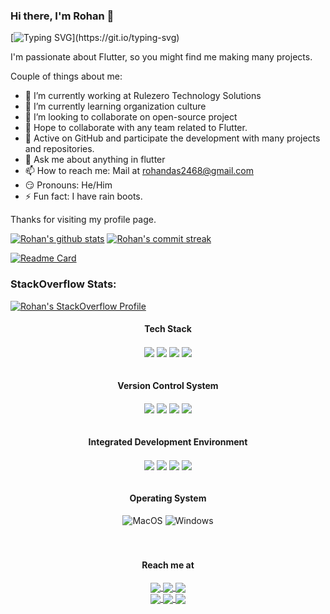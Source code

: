 ### Hi there, I'm Rohan 👋
<!-- <img align='right' src="https://media.giphy.com/media/M9gbBd9nbDrOTu1Mqx/giphy.gif" width="230"> -->

[![Typing SVG](https://readme-typing-svg.demolab.com?font=Fira+Code&pause=1000&color=blue&width=435&height=30&lines=Software+Engineer;Full+Stack+Developer;Cross+Platform+Mobile+Developer;)](https://git.io/typing-svg)

<!-- I'm a Flutter enthusiast, so you might find me making many projects. -->
I'm passionate about Flutter, so you might find me making many projects.

Couple of things about me:

- 🔭 I’m currently working at Rulezero Technology Solutions
- 🏅 I’m currently learning organization culture <!-- - 🌱 Full-time **Flutter**er. -->
- 🧐 I’m looking to collaborate on open-source project <!-- - 🛠️ Maintainer of Flutter Applications of **CRUV: Technological consultancy and services** -->
- 🤝 Hope to collaborate with any team related to Flutter.
- 🚀 Active on GitHub and participate the development with many projects and repositories.
- 💬 Ask me about anything in flutter
- 📫 How to reach me: Mail at rohandas2468@gmail.com
- 😏 Pronouns: He/Him
- ⚡  Fun fact: I have rain boots.

Thanks for visiting my profile page.

[![Rohan's github stats](https://github-readme-stats.vercel.app/api?username=sadrohan&theme=prussian&show_icons=true&count_private=true&hide_border=true)](https://github.com/sadrohan)
[![Rohan's commit streak](https://github-readme-streak-stats.herokuapp.com/?user=sadrohan&theme=prussian&hide_border=true)](https://github.com/sadrohan)
<!-- [![Top Langs](https://github-readme-stats.vercel.app/api/top-langs/?username=sadrohan&theme=prussian&layout=compact&hide_border=true)](https://github.com/sadrohan) -->
[![Readme Card](https://github-readme-stats.vercel.app/api/pin/?username=cruvdev&theme=prussian&repo=ringtone_player&hide_border=true)](https://github.com/cruvdev/ringtone_player)

### StackOverflow Stats:
[![Rohan's StackOverflow Profile](https://github-readme-stackoverflow.vercel.app/?userID=12246351&layout=compact)](https://stackoverflow.com/users/12246351/r%c3%b8h%c3%a4%c3%b1-d%c3%a5s)

<!-- ### Follow me:
[![Linkedin: rohandas2468](https://img.shields.io/badge/-rohandas2468-blue?logo=Linkedin&logoColor=white&link=https://www.linkedin.com/in/rohandas2468/)](https://www.linkedin.com/in/rohandas2468/)

<code><img height="24" src="https://raw.githubusercontent.com/github/explore/80688e429a7d4ef2fca1e82350fe8e3517d3494d/topics/flutter/flutter.png"></code>
<code><img height="24" src="https://raw.githubusercontent.com/github/explore/80688e429a7d4ef2fca1e82350fe8e3517d3494d/topics/android/android.png"></code>
<code><img height="24" src="https://raw.githubusercontent.com/github/explore/80688e429a7d4ef2fca1e82350fe8e3517d3494d/topics/dart/dart.png"></code>
<code><img height="24" src="https://raw.githubusercontent.com/github/explore/80688e429a7d4ef2fca1e82350fe8e3517d3494d/topics/kotlin/kotlin.png"></code>

<p align = "center">
  <a href="https://github.com/sadrohan">
    <img src="https://badges.pufler.dev/years/sadrohan?color=black&logo=github">
  </a>
  <a href="https://github.com/sadrohan?tab=repositories">
    <img src="https://badges.pufler.dev/repos/sadrohan?color=black&logo=github">
  </a>
  <a href="https://github.com/sadrohan">
    <img src="https://badges.pufler.dev/visits/sadrohan/sadrohan?color=black&logo=github">
  </a>
</p> -->

<div align="center">
  <h4>Tech Stack</h4>
  <div>
    <img align="center" src="https://img.shields.io/badge/dart-%230175C2.svg?style=flat&logo=dart&logoColor=white" />
    <img align="center" src="https://img.shields.io/badge/Flutter-%2302569B.svg?style=flat&logo=Flutter&logoColor=white" />
    <img align="center" src="https://img.shields.io/badge/firebase-%23039BE5.svg?style=flat&logo=firebase" />
    <img align="center" src="https://img.shields.io/badge/python-%233776AB.svg?style=flat&logo=python&logoColor=white" />
  </div>
</div>
<br/>

<div align="center">
  <h4>Version Control System</h4>
  <div>
    <img align="center" src="https://img.shields.io/badge/git-%23F05033.svg?style=flat&logo=git&logoColor=white" />
    <img align="center" src="https://img.shields.io/badge/github-%23121011.svg?style=flat&logo=github&logoColor=white" />
    <img align="center" src="https://img.shields.io/badge/gitlab-%23181717.svg?style=flat&logo=gitlab&logoColor=white" />
    <img align="center" src="https://img.shields.io/badge/bitbucket-%230047B3.svg?style=flat&logo=bitbucket&logoColor=white" />
  </div>
</div>
<br/>

<div align="center">
  <h4>Integrated Development Environment</h4>
  <div>
    <img align="center" src="https://img.shields.io/badge/Android%20Studio-00c879.svg?style=flat&logo=android-studio&logoColor=white" />
    <img align="center" src="https://img.shields.io/badge/Xcode-006feb.svg?style=flat&logo=xcode&logoColor=white" />
    <img align="center" src="https://img.shields.io/badge/Visual%20Studio%20Code-0078d7.svg?style=flat&logo=visual-studio-code&logoColor=white" />
    <img align="center" src="https://img.shields.io/badge/Jupyter-F37626?style=for-the-badge&logo=jupyter&logoColor=white&style=flat" />
  </div>
</div>
<br/>

<div align="center">
  <h4>Operating System</h4>
  <div>
      <img alt="MacOS" src="https://img.shields.io/badge/MacOS-000000?logo=macos&logoColor=white&style=flat" />
      <img alt="Windows" src="https://img.shields.io/badge/Windows-0078D6?logo=windows&logoColor=white&style=flat" />
  </div>
</div>
<br/>

<br/>

<div align="center">
  <h4>Reach me at</h4>
  <a href="mailto:rohandas2468@gmail.com">
    <img align="center" src="https://img.shields.io/badge/Gmail-D14836?style=flat&logo=gmail&logoColor=white" />
  </a>
  <a href="https://www.linkedin.com/in/rohandas2468/">
    <img align="center" src="https://img.shields.io/badge/linkedin-%230077B5.svg?style=flat&logo=linkedin&logoColor=white" />
  </a>
  <a href="https://stackoverflow.com/users/12246351/røhäñ-dås">
    <img align="center" src="https://img.shields.io/badge/-Stackoverflow-FE7A16?style=flat&logo=stack-overflow&logoColor=white" />
  </a>
  <br/>
  <a href="https://discordapp.com/users/rohandas#6132">
    <img align="center" src="https://img.shields.io/badge/Discord-%235566fb.svg?style=flat&logo=Discord&logoColor=white" />
  </a>
  <a href="https://twitter.com/RohanDas232007">
    <img align="center" src="https://img.shields.io/badge/Twitter-%231DA1F2.svg?style=flat&logo=Twitter&logoColor=white" />
  </a>
  <a href="https://www.reddit.com/user/RohanDas-20">
    <img align="center" src="https://img.shields.io/badge/Reddit-%23FF4500.svg?style=flat&logo=Reddit&logoColor=white" />
  </a>
</div>
